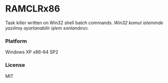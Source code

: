 # RAMCLRx86
Task killer written on Win32 shell batch commands.
*Win32 komut isteminde yazılmış ayarlanabilir işlem sonlandırıcı.*

### Platform
Windows XP x86-64 SP2

### License
MIT
